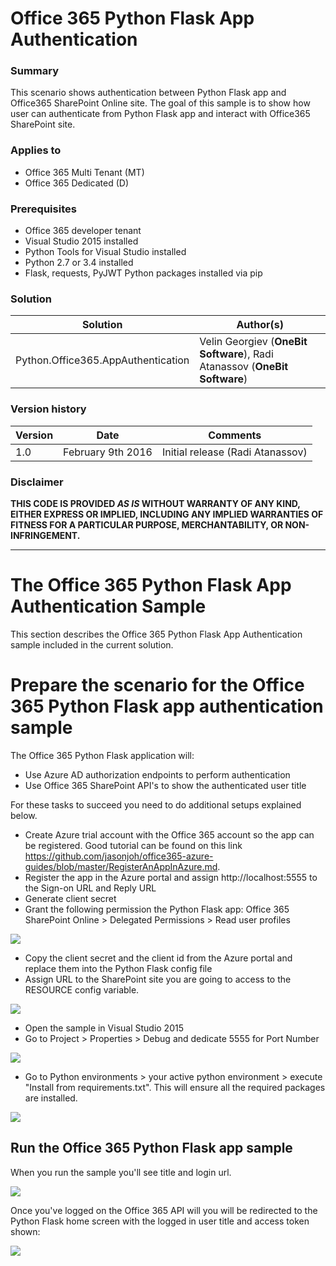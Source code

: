 # Office 365 Python Flask App Authentication #

### Summary ###
This scenario shows authentication between Python Flask app and Office365 SharePoint Online site. The goal of this sample is to show how user can authenticate from Python Flask app and interact with Office365 SharePoint site.

### Applies to ###
- Office 365 Multi Tenant (MT)
- Office 365 Dedicated (D)

### Prerequisites ###
- Office 365 developer tenant
- Visual Studio 2015 installed
- Python Tools for Visual Studio installed
- Python 2.7 or 3.4 installed
- Flask, requests, PyJWT Python packages installed via pip

### Solution ###
Solution | Author(s)
---------|----------
Python.Office365.AppAuthentication | Velin Georgiev (**OneBit Software**), Radi Atanassov (**OneBit Software**)

### Version history ###
Version  | Date | Comments
---------| -----| --------
1.0  | February 9th 2016 | Initial release (Radi Atanassov)

### Disclaimer ###
**THIS CODE IS PROVIDED *AS IS* WITHOUT WARRANTY OF ANY KIND, EITHER EXPRESS OR IMPLIED, INCLUDING ANY IMPLIED WARRANTIES OF FITNESS FOR A PARTICULAR PURPOSE, MERCHANTABILITY, OR NON-INFRINGEMENT.**

----------

# The Office 365 Python Flask App Authentication Sample #
This section describes the Office 365 Python Flask App Authentication sample included in the current solution.

# Prepare the scenario for the Office 365 Python Flask app authentication sample #
The Office 365 Python Flask application will:

- Use Azure AD authorization endpoints to perform authentication
- Use Office 365 SharePoint API's to show the authenticated user title

For these tasks to succeed you need to do additional setups explained below. 

- Create Azure trial account with the Office 365 account so the app can be registered. Good tutorial can be found on this link https://github.com/jasonjoh/office365-azure-guides/blob/master/RegisterAnAppInAzure.md.
- Register the app in the Azure portal and assign http://localhost:5555 to the Sign-on URL and Reply URL
- Generate client secret
- Grant the following permission the Python Flask app: Office 365 SharePoint Online > Delegated Permissions > Read user profiles

![](https://lh3.googleusercontent.com/-LxhYrbik6LQ/VrnZD-0Uf0I/AAAAAAAACaQ/jsUjHDQlmd4/s732-Ic42/office365-python-app2.PNG)

- Copy the client secret and the client id from the Azure portal and replace them into the Python Flask config file
- Assign URL to the SharePoint site you are going to access to the RESOURCE config variable.

![](https://lh3.googleusercontent.com/-OUg3PajgYs8/VrnOirrLdxI/AAAAAAAACZM/eZUz7q88x7U/s616-Ic42/app_config.PNG)

- Open the sample in Visual Studio 2015
- Go to Project > Properties > Debug and dedicate 5555 for Port Number

![](https://lh3.googleusercontent.com/-M3upxeCKBN0/VrnZDSHnDoI/AAAAAAAACaA/BF4CTeKlUMs/s426-Ic42/office365-python-app-vs-config.PNG)

- Go to Python environments > your active python environment > execute "Install from requirements.txt". This will ensure all the required packages are installed.

![](https://lh3.googleusercontent.com/-At6Smrxg9DQ/VrnZD6KMvfI/AAAAAAAACaM/gcgJUATPigE/s479-Ic42/office365-python-packages.png)

## Run the Office 365 Python Flask app sample ##
When you run the sample you'll see title and login url.

![](https://lh3.googleusercontent.com/-GDdAcmYylZE/VrnZD8sVGwI/AAAAAAAACaI/1gB0jvULLBo/s438-Ic42/office365-python-app.PNG)


Once you've logged on the Office 365 API will you will be redirected to the Python Flask home screen with the logged in user title and access token shown:

![](https://lh3.googleusercontent.com/-44rsAE2uGFQ/VrnZDdJAseI/AAAAAAAACaE/70N8UX8ErIk/s569-Ic42/office365-python-app-result.PNG)
